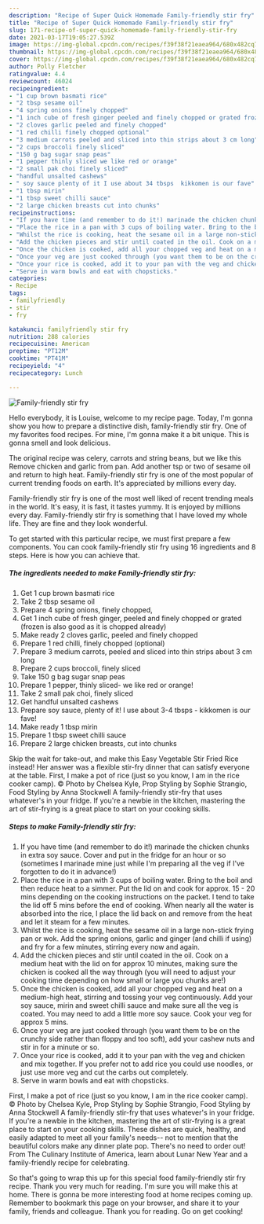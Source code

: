 ```yaml
---
description: "Recipe of Super Quick Homemade Family-friendly stir fry"
title: "Recipe of Super Quick Homemade Family-friendly stir fry"
slug: 171-recipe-of-super-quick-homemade-family-friendly-stir-fry
date: 2021-03-17T19:05:27.539Z
image: https://img-global.cpcdn.com/recipes/f39f38f21eaea964/680x482cq70/family-friendly-stir-fry-recipe-main-photo.jpg
thumbnail: https://img-global.cpcdn.com/recipes/f39f38f21eaea964/680x482cq70/family-friendly-stir-fry-recipe-main-photo.jpg
cover: https://img-global.cpcdn.com/recipes/f39f38f21eaea964/680x482cq70/family-friendly-stir-fry-recipe-main-photo.jpg
author: Polly Fletcher
ratingvalue: 4.4
reviewcount: 46024
recipeingredient:
- "1 cup brown basmati rice"
- "2 tbsp sesame oil"
- "4 spring onions finely chopped"
- "1 inch cube of fresh ginger peeled and finely chopped or grated frozen is also good as it is chopped already"
- "2 cloves garlic peeled and finely chopped"
- "1 red chilli finely chopped optional"
- "3 medium carrots peeled and sliced into thin strips about 3 cm long"
- "2 cups broccoli finely sliced"
- "150 g bag sugar snap peas"
- "1 pepper thinly sliced we like red or orange"
- "2 small pak choi finely sliced"
- "handful unsalted cashews"
- " soy sauce plenty of it I use about 34 tbsps  kikkomen is our fave"
- "1 tbsp mirin"
- "1 tbsp sweet chilli sauce"
- "2 large chicken breasts cut into chunks"
recipeinstructions:
- "If you have time (and remember to do it!) marinade the chicken chunks in extra soy sauce. Cover and put in the fridge for an hour or so (sometimes I marinade mine just while I&#39;m preparing all the veg if I&#39;ve forgotten to do it in advance!)"
- "Place the rice in a pan with 3 cups of boiling water. Bring to the boil and then reduce heat to a simmer. Put the lid on and cook for approx. 15 - 20 mins depending on the cooking instructions on the packet. I tend to take the lid off 5 mins before the end of cooking. When nearly all the water is absorbed into the rice, I place the lid back on and remove from the heat and let it steam for a few minutes."
- "Whilst the rice is cooking, heat the sesame oil in a large non-stick frying pan or wok. Add the spring onions, garlic and ginger (and chilli if using) and fry for a few minutes, stirring every now and again."
- "Add the chicken pieces and stir until coated in the oil. Cook on a medium heat with the lid on for approx 10 minutes, making sure the chicken is cooked all the way through (you will need to adjust your cooking time depending on how small or large you chunks are!)"
- "Once the chicken is cooked, add all your chopped veg and heat on a medium-high heat, stirring and tossing your veg continuously. Add your soy sauce, mirin and sweet chilli sauce and make sure all the veg is coated. You may need to add a little more soy sauce. Cook your veg for approx 5 mins."
- "Once your veg are just cooked through (you want them to be on the crunchy side rather than floppy and too soft), add your cashew nuts and stir in for a minute or so."
- "Once your rice is cooked, add it to your pan with the veg and chicken and mix together. If you prefer not to add rice you could use noodles, or just use more veg and cut the carbs out completely."
- "Serve in warm bowls and eat with chopsticks."
categories:
- Recipe
tags:
- familyfriendly
- stir
- fry

katakunci: familyfriendly stir fry 
nutrition: 288 calories
recipecuisine: American
preptime: "PT12M"
cooktime: "PT41M"
recipeyield: "4"
recipecategory: Lunch

---
```



![Family-friendly stir fry](https://img-global.cpcdn.com/recipes/f39f38f21eaea964/680x482cq70/family-friendly-stir-fry-recipe-main-photo.jpg)

Hello everybody, it is Louise, welcome to my recipe page. Today, I'm gonna show you how to prepare a distinctive dish, family-friendly stir fry. One of my favorites food recipes. For mine, I'm gonna make it a bit unique. This is gonna smell and look delicious.

The original recipe was celery, carrots and string beans, but we like this Remove chicken and garlic from pan. Add another tsp or two of sesame oil and return to high heat. Family-friendly stir fry is one of the most popular of current trending foods on earth. It&#39;s appreciated by millions every day.

Family-friendly stir fry is one of the most well liked of recent trending meals in the world. It's easy, it is fast, it tastes yummy. It is enjoyed by millions every day. Family-friendly stir fry is something that I have loved my whole life. They are fine and they look wonderful.


To get started with this particular recipe, we must first prepare a few components. You can cook family-friendly stir fry using 16 ingredients and 8 steps. Here is how you can achieve that.

<!--inarticleads1-->

##### The ingredients needed to make Family-friendly stir fry:

1. Get 1 cup brown basmati rice
1. Take 2 tbsp sesame oil
1. Prepare 4 spring onions, finely chopped,
1. Get 1 inch cube of fresh ginger, peeled and finely chopped or grated (frozen is also good as it is chopped already)
1. Make ready 2 cloves garlic, peeled and finely chopped
1. Prepare 1 red chilli, finely chopped (optional)
1. Prepare 3 medium carrots, peeled and sliced into thin strips about 3 cm long
1. Prepare 2 cups broccoli, finely sliced
1. Take 150 g bag sugar snap peas
1. Prepare 1 pepper, thinly sliced- we like red or orange!
1. Take 2 small pak choi, finely sliced
1. Get handful unsalted cashews
1. Prepare  soy sauce, plenty of it! I use about 3-4 tbsps - kikkomen is our fave!
1. Make ready 1 tbsp mirin
1. Prepare 1 tbsp sweet chilli sauce
1. Prepare 2 large chicken breasts, cut into chunks


Skip the wait for take-out, and make this Easy Vegetable Stir Fried Rice instead! Her answer was a flexible stir-fry dinner that can satisfy everyone at the table. First, I make a pot of rice (just so you know, I am in the rice cooker camp). © Photo by Chelsea Kyle, Prop Styling by Sophie Strangio, Food Styling by Anna Stockwell A family-friendly stir-fry that uses whatever&#39;s in your fridge. If you&#39;re a newbie in the kitchen, mastering the art of stir-frying is a great place to start on your cooking skills. 

<!--inarticleads2-->

##### Steps to make Family-friendly stir fry:

1. If you have time (and remember to do it!) marinade the chicken chunks in extra soy sauce. Cover and put in the fridge for an hour or so (sometimes I marinade mine just while I&#39;m preparing all the veg if I&#39;ve forgotten to do it in advance!)
1. Place the rice in a pan with 3 cups of boiling water. Bring to the boil and then reduce heat to a simmer. Put the lid on and cook for approx. 15 - 20 mins depending on the cooking instructions on the packet. I tend to take the lid off 5 mins before the end of cooking. When nearly all the water is absorbed into the rice, I place the lid back on and remove from the heat and let it steam for a few minutes.
1. Whilst the rice is cooking, heat the sesame oil in a large non-stick frying pan or wok. Add the spring onions, garlic and ginger (and chilli if using) and fry for a few minutes, stirring every now and again.
1. Add the chicken pieces and stir until coated in the oil. Cook on a medium heat with the lid on for approx 10 minutes, making sure the chicken is cooked all the way through (you will need to adjust your cooking time depending on how small or large you chunks are!)
1. Once the chicken is cooked, add all your chopped veg and heat on a medium-high heat, stirring and tossing your veg continuously. Add your soy sauce, mirin and sweet chilli sauce and make sure all the veg is coated. You may need to add a little more soy sauce. Cook your veg for approx 5 mins.
1. Once your veg are just cooked through (you want them to be on the crunchy side rather than floppy and too soft), add your cashew nuts and stir in for a minute or so.
1. Once your rice is cooked, add it to your pan with the veg and chicken and mix together. If you prefer not to add rice you could use noodles, or just use more veg and cut the carbs out completely.
1. Serve in warm bowls and eat with chopsticks.


First, I make a pot of rice (just so you know, I am in the rice cooker camp). © Photo by Chelsea Kyle, Prop Styling by Sophie Strangio, Food Styling by Anna Stockwell A family-friendly stir-fry that uses whatever&#39;s in your fridge. If you&#39;re a newbie in the kitchen, mastering the art of stir-frying is a great place to start on your cooking skills. These dishes are quick, healthy, and easily adapted to meet all your family&#39;s needs-- not to mention that the beautiful colors make any dinner plate pop. There&#39;s no need to order out! From The Culinary Institute of America, learn about Lunar New Year and a family-friendly recipe for celebrating. 

So that's going to wrap this up for this special food family-friendly stir fry recipe. Thank you very much for reading. I'm sure you will make this at home. There is gonna be more interesting food at home recipes coming up. Remember to bookmark this page on your browser, and share it to your family, friends and colleague. Thank you for reading. Go on get cooking!
